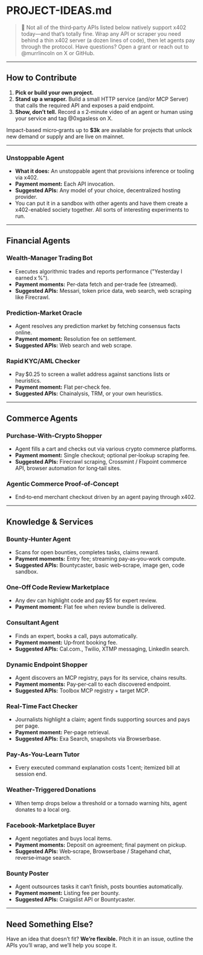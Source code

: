 # PROJECT-IDEAS.md

> **📌** Not all of the third‑party APIs listed below natively support x402 today—and that’s totally fine.
> Wrap any API or scraper you need behind a thin x402 server (a dozen lines of code), then let agents pay through the protocol.
> Have questions? Open a grant or reach out to @murrlincoln on X or GitHub.

---

## How to Contribute

1. **Pick or build your own project.**
2. **Stand up a wrapper.** Build a small HTTP service (and/or MCP Server) that calls the required API and exposes a paid endpoint.
3. **Show, don’t tell.** Record a ≤ 2‑minute video of an agent or human using your service and tag @0xgasless on X.

Impact-based micro‑grants up to **\$3k** are available for projects that unlock new demand or supply and are live on mainnet.

---

### Unstoppable Agent

- **What it does:** An unstoppable agent that provisions inference or tooling via x402.
- **Payment moment:** Each API invocation.
- **Suggested APIs:** Any model of your choice, decentralized hosting provider.
- You can put it in a sandbox with other agents and have them create a x402-enabled society together. All sorts of interesting experiments to run.

---

## Financial Agents

### Wealth‑Manager Trading Bot

- Executes algorithmic trades and reports performance ("Yesterday I earned x %").
- **Payment moments:** Per‑data fetch and per‑trade fee (streamed).
- **Suggested APIs:** Messari, token price data, web search, web scraping like Firecrawl.

### Prediction‑Market Oracle

- Agent resolves any prediction market by fetching consensus facts online.
- **Payment moment:** Resolution fee on settlement.
- **Suggested APIs:** Web search and web scrape.

### Rapid KYC/AML Checker

- Pay \$0.25 to screen a wallet address against sanctions lists or heuristics.
- **Payment moment:** Flat per‑check fee.
- **Suggested APIs:** Chainalysis, TRM, or your own heuristics.

---

## Commerce Agents

### Purchase‑With‑Crypto Shopper

- Agent fills a cart and checks out via various crypto commerce platforms.
- **Payment moment:** Single checkout; optional per‑lookup scraping fee.
- **Suggested APIs:** Firecrawl scraping, Crossmint / Flxpoint commerce API, browser automation for long‑tail sites.

### Agentic Commerce Proof‑of‑Concept

- End‑to‑end merchant checkout driven by an agent paying through x402.

---

## Knowledge & Services

### Bounty‑Hunter Agent

- Scans for open bounties, completes tasks, claims reward.
- **Payment moments:** Entry fee; streaming pay‑as‑you‑work compute.
- **Suggested APIs:** Bountycaster, basic web‑scrape, image gen, code sandbox.

### One‑Off Code Review Marketplace

- Any dev can highlight code and pay \$5 for expert review.
- **Payment moment:** Flat fee when review bundle is delivered.

### Consultant Agent

- Finds an expert, books a call, pays automatically.
- **Payment moment:** Up‑front booking fee.
- **Suggested APIs:** Cal.com., Twilio, XTMP messaging, LinkedIn search.

### Dynamic Endpoint Shopper

- Agent discovers an MCP registry, pays for its service, chains results.
- **Payment moments:** Pay‑per‑call to each discovered endpoint.
- **Suggested APIs:** Toolbox MCP registry + target MCP.

### Real‑Time Fact Checker

- Journalists highlight a claim; agent finds supporting sources and pays per page.
- **Payment moment:** Per‑page retrieval.
- **Suggested APIs:** Exa Search, snapshots via Browserbase.

### Pay‑As‑You‑Learn Tutor

- Every executed command explanation costs 1 cent; itemized bill at session end.

### Weather‑Triggered Donations

- When temp drops below a threshold or a tornado warning hits, agent donates to a local org.

### Facebook‑Marketplace Buyer

- Agent negotiates and buys local items.
- **Payment moments:** Deposit on agreement; final payment on pickup.
- **Suggested APIs:** Web‑scrape, Browserbase / Stagehand chat, reverse‑image search.

### Bounty Poster

- Agent outsources tasks it can’t finish, posts bounties automatically.
- **Payment moment:** Listing fee per bounty.
- **Suggested APIs:** Craigslist API or Bountycaster.

---

## Need Something Else?

Have an idea that doesn’t fit? **We’re flexible.** Pitch it in an issue, outline the APIs you’ll wrap, and we’ll help you scope it.

